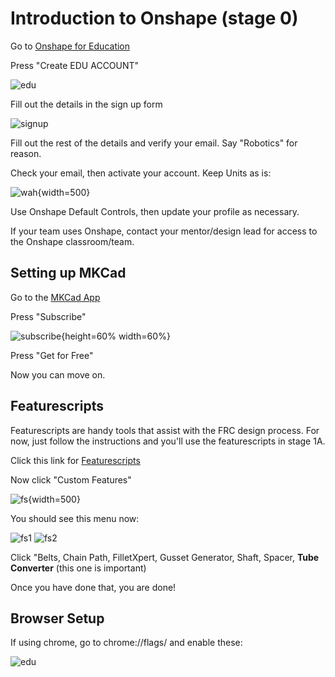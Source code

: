 # Introduction to Onshape (stage 0)
Go to [Onshape for Education](https://onshape.com/education-plan)

Press "Create EDU ACCOUNT" 

![edu](../img/cad-examples/edu.webp)

Fill out the details in the sign up form

![signup](../img/cad-examples/signup.webp)

Fill out the rest of the details and verify your email. Say "Robotics" for reason.

Check your email, then activate your account.
Keep Units as is:

![wah](../img/cad-examples/units.webp){width=500}

Use Onshape Default Controls, then update your profile as necessary.

If your team uses Onshape, contact your mentor/design lead for access to the Onshape classroom/team.

## Setting up MKCad
Go to the [MKCad App](https://appstore.onshape.com/apps/Manufacturers%20Models/2ZT7X5D646R3LM3ZND7LGBTYRVM4SVH6CDDGM6I=/description)

Press "Subscribe"

![subscribe](../img/cad-examples/subscribe.webp){height=60% width=60%}

Press "Get for Free"

Now you can move on.
## Featurescripts
Featurescripts are handy tools that assist with the FRC design process. For now, just follow the instructions and you'll use the featurescripts in stage 1A.

Click this link for [Featurescripts](https://cad.onshape.com/documents/95c00401c440b44ad8799ef5/w/1f1ebce01a3b8eb6fa102975/e/b92d638809ae48771ecc7ad8)

Now click "Custom Features" 

![fs](../img/cad-examples/fsarrow.webp){width=500}

You should see this menu now:

![fs1](../img/cad-examples/fs1.webp)
![fs2](../img/cad-examples/fs2.webp)

Click "Belts, Chain Path, FilletXpert, Gusset Generator, Shaft, Spacer, **Tube Converter** (this one is important)

Once you have done that, you are done!

## Browser Setup
If using chrome, go to chrome://flags/ and enable these:

![edu](../img/cad-examples/flags.webp)
